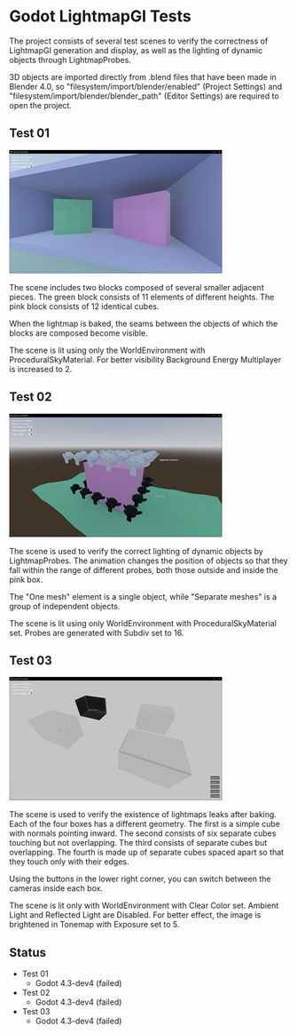 # Godot LightmapGI Tests

The project consists of several test scenes to verify the correctness of LightmapGI generation and display, as well as the lighting of dynamic objects through LightmapProbes.

3D objects are imported directly from .blend files that have been made in Blender 4.0, so "filesystem/import/blender/enabled" (Project Settings) and "filesystem/import/blender/blender_path" (Editor Settings) are required to open the project.

## Test 01

![](https://raw.githubusercontent.com/patwork/Godot-LightmapGI-Tests/master/scenes/test01/screen.jpg)

The scene includes two blocks composed of several smaller adjacent pieces. The green block consists of 11 elements of different heights. The pink block consists of 12 identical cubes.

When the lightmap is baked, the seams between the objects of which the blocks are composed become visible.

The scene is lit using only the WorldEnvironment with ProceduralSkyMaterial. For better visibility Background Energy Multiplayer is increased to 2.


## Test 02

![](https://raw.githubusercontent.com/patwork/Godot-LightmapGI-Tests/master/scenes/test02/screen.jpg)

The scene is used to verify the correct lighting of dynamic objects by LightmapProbes. The animation changes the position of objects so that they fall within the range of different probes, both those outside and inside the pink box.

The "One mesh" element is a single object, while "Separate meshes" is a group of independent objects.

The scene is lit using only WorldEnvironment with ProceduralSkyMaterial set. Probes are generated with Subdiv set to 16.


## Test 03

![](https://raw.githubusercontent.com/patwork/Godot-LightmapGI-Tests/master/scenes/test03/screen.jpg)

The scene is used to verify the existence of lightmaps leaks after baking. Each of the four boxes has a different geometry. The first is a simple cube with normals pointing inward. The second consists of six separate cubes touching but not overlapping. The third consists of separate cubes but overlapping. The fourth is made up of separate cubes spaced apart so that they touch only with their edges.

Using the buttons in the lower right corner, you can switch between the cameras inside each box.

The scene is lit only with WorldEnvironment with Clear Color set. Ambient Light and Reflected Light are Disabled. For better effect, the image is brightened in Tonemap with Exposure set to 5.

## Status
- Test 01
  - Godot 4.3-dev4 (failed)
- Test 02
  - Godot 4.3-dev4 (failed)
- Test 03
  - Godot 4.3-dev4 (failed)
